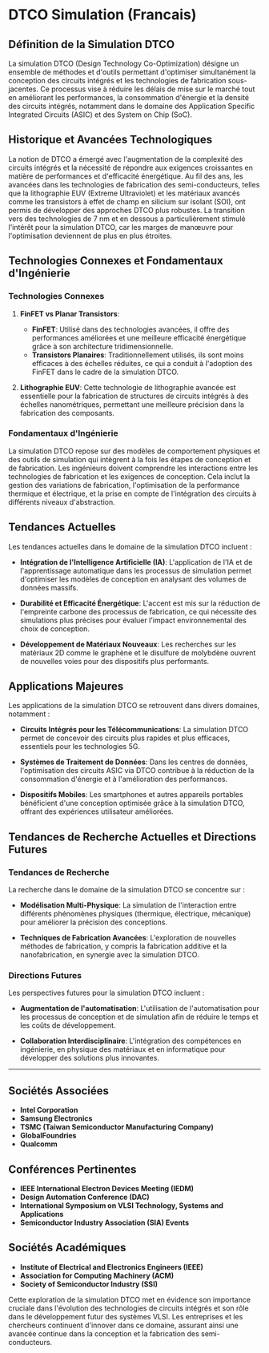 # DTCO Simulation (Francais)

## Définition de la Simulation DTCO

La simulation DTCO (Design Technology Co-Optimization) désigne un ensemble de méthodes et d'outils permettant d'optimiser simultanément la conception des circuits intégrés et les technologies de fabrication sous-jacentes. Ce processus vise à réduire les délais de mise sur le marché tout en améliorant les performances, la consommation d'énergie et la densité des circuits intégrés, notamment dans le domaine des Application Specific Integrated Circuits (ASIC) et des System on Chip (SoC).

## Historique et Avancées Technologiques

La notion de DTCO a émergé avec l'augmentation de la complexité des circuits intégrés et la nécessité de répondre aux exigences croissantes en matière de performances et d'efficacité énergétique. Au fil des ans, les avancées dans les technologies de fabrication des semi-conducteurs, telles que la lithographie EUV (Extreme Ultraviolet) et les matériaux avancés comme les transistors à effet de champ en silicium sur isolant (SOI), ont permis de développer des approches DTCO plus robustes. La transition vers des technologies de 7 nm et en dessous a particulièrement stimulé l'intérêt pour la simulation DTCO, car les marges de manœuvre pour l'optimisation deviennent de plus en plus étroites.

## Technologies Connexes et Fondamentaux d'Ingénierie

### Technologies Connexes

1. **FinFET vs Planar Transistors**: 
   - **FinFET**: Utilisé dans des technologies avancées, il offre des performances améliorées et une meilleure efficacité énergétique grâce à son architecture tridimensionnelle.
   - **Transistors Planaires**: Traditionnellement utilisés, ils sont moins efficaces à des échelles réduites, ce qui a conduit à l'adoption des FinFET dans le cadre de la simulation DTCO.

2. **Lithographie EUV**: Cette technologie de lithographie avancée est essentielle pour la fabrication de structures de circuits intégrés à des échelles nanométriques, permettant une meilleure précision dans la fabrication des composants.

### Fondamentaux d'Ingénierie

La simulation DTCO repose sur des modèles de comportement physiques et des outils de simulation qui intègrent à la fois les étapes de conception et de fabrication. Les ingénieurs doivent comprendre les interactions entre les technologies de fabrication et les exigences de conception. Cela inclut la gestion des variations de fabrication, l'optimisation de la performance thermique et électrique, et la prise en compte de l'intégration des circuits à différents niveaux d'abstraction.

## Tendances Actuelles

Les tendances actuelles dans le domaine de la simulation DTCO incluent :

- **Intégration de l'Intelligence Artificielle (IA)**: L'application de l'IA et de l'apprentissage automatique dans les processus de simulation permet d'optimiser les modèles de conception en analysant des volumes de données massifs.
  
- **Durabilité et Efficacité Énergétique**: L'accent est mis sur la réduction de l'empreinte carbone des processus de fabrication, ce qui nécessite des simulations plus précises pour évaluer l'impact environnemental des choix de conception.

- **Développement de Matériaux Nouveaux**: Les recherches sur les matériaux 2D comme le graphène et le disulfure de molybdène ouvrent de nouvelles voies pour des dispositifs plus performants.

## Applications Majeures

Les applications de la simulation DTCO se retrouvent dans divers domaines, notamment :

- **Circuits Intégrés pour les Télécommunications**: La simulation DTCO permet de concevoir des circuits plus rapides et plus efficaces, essentiels pour les technologies 5G.
  
- **Systèmes de Traitement de Données**: Dans les centres de données, l'optimisation des circuits ASIC via DTCO contribue à la réduction de la consommation d'énergie et à l'amélioration des performances.

- **Dispositifs Mobiles**: Les smartphones et autres appareils portables bénéficient d'une conception optimisée grâce à la simulation DTCO, offrant des expériences utilisateur améliorées.

## Tendances de Recherche Actuelles et Directions Futures

### Tendances de Recherche

La recherche dans le domaine de la simulation DTCO se concentre sur :

- **Modélisation Multi-Physique**: La simulation de l'interaction entre différents phénomènes physiques (thermique, électrique, mécanique) pour améliorer la précision des conceptions.

- **Techniques de Fabrication Avancées**: L'exploration de nouvelles méthodes de fabrication, y compris la fabrication additive et la nanofabrication, en synergie avec la simulation DTCO.

### Directions Futures

Les perspectives futures pour la simulation DTCO incluent :

- **Augmentation de l'automatisation**: L'utilisation de l'automatisation pour les processus de conception et de simulation afin de réduire le temps et les coûts de développement.

- **Collaboration Interdisciplinaire**: L'intégration des compétences en ingénierie, en physique des matériaux et en informatique pour développer des solutions plus innovantes.

---

## Sociétés Associées

- **Intel Corporation**
- **Samsung Electronics**
- **TSMC (Taiwan Semiconductor Manufacturing Company)**
- **GlobalFoundries**
- **Qualcomm**

## Conférences Pertinentes

- **IEEE International Electron Devices Meeting (IEDM)**
- **Design Automation Conference (DAC)**
- **International Symposium on VLSI Technology, Systems and Applications**
- **Semiconductor Industry Association (SIA) Events**

## Sociétés Académiques

- **Institute of Electrical and Electronics Engineers (IEEE)**
- **Association for Computing Machinery (ACM)**
- **Society of Semiconductor Industry (SSI)**

Cette exploration de la simulation DTCO met en évidence son importance cruciale dans l'évolution des technologies de circuits intégrés et son rôle dans le développement futur des systèmes VLSI. Les entreprises et les chercheurs continuent d'innover dans ce domaine, assurant ainsi une avancée continue dans la conception et la fabrication des semi-conducteurs.